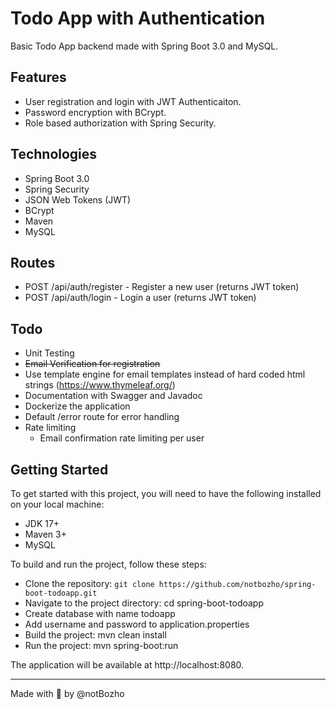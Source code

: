 # Todo App with Authentication
Basic Todo App backend made with Spring Boot 3.0 and MySQL.


## Features
 * User registration and login with JWT Authenticaiton.
 * Password encryption with BCrypt.
 * Role based authorization with Spring Security.

## Technologies
* Spring Boot 3.0
* Spring Security
* JSON Web Tokens (JWT)
* BCrypt
* Maven
* MySQL

## Routes
* POST /api/auth/register - Register a new user (returns JWT token)
* POST /api/auth/login - Login a user (returns JWT token)

## Todo
 * Unit Testing
 * ~~Email Verification for registration~~
 * Use template engine for email templates instead of hard coded html strings (https://www.thymeleaf.org/)
 * Documentation with Swagger and Javadoc
 * Dockerize the application
 * Default /error route for error handling
 * Rate limiting
    * Email confirmation rate limiting per user

## Getting Started
To get started with this project, you will need to have the following installed on your local machine:

* JDK 17+
* Maven 3+
* MySQL

To build and run the project, follow these steps:

* Clone the repository: `git clone https://github.com/notbozho/spring-boot-todoapp.git`
* Navigate to the project directory: cd spring-boot-todoapp
* Create database with name todoapp
* Add username and password to application.properties
* Build the project: mvn clean install
* Run the project: mvn spring-boot:run

The application will be available at http://localhost:8080.

---
Made with 💖 by @notBozho